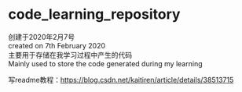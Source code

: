 # code_learning_repository
创建于2020年2月7号<br>
created on 7th February 2020<br>
主要用于存储在我学习过程中产生的代码<br>
Mainly used to store the code generated during my learning<br>

写readme教程：https://blog.csdn.net/kaitiren/article/details/38513715 <br>
